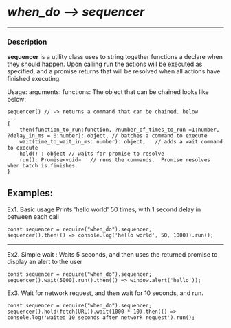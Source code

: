 # *when_do --> sequencer* #
------------

### Description ###
**sequencer** is a utility class uses to string together functions a declare when they should happen.
Upon calling run the actions will be executed as specified, and a promise returns that will be resolved when all actions have finished executing.

Usage:
arguments:
functions:   The object that can be chained looks like below:
~~~~
sequencer() // -> returns a command that can be chained. below
...
{
    then(function_to_run:function, ?number_of_times_to_run =1:number, ?delay_in_ms = 0:number): object, // batches a command to execute
    wait(time_to_wait_in_ms: number): object,   // adds a wait command to execute
    hold() : object // waits for promise to resolve
    run(): Promise<void>   // runs the commands.  Promise resolves when batch is finishes.
}
~~~~

Examples:
----
Ex1. Basic usage  Prints 'hello world' 50 times, with 1 second delay in between each call
~~~~
const sequencer = require("when_do").sequencer;
sequencer().then(() => console.log('hello world', 50, 1000)).run();
~~~~

----
Ex2. Simple wait : Waits 5 seconds, and then uses the returned promise to display an alert to the user
~~~~
const sequencer = require("when_do").sequencer;
sequencer().wait(5000).run().then(() => window.alert('hello'));
~~~~

Ex3.  Wait for network request, and then wait for 10 seconds, and run.
~~~~
const sequencer = require("when_do").sequencer;
sequencer().hold(fetch(URL)).wait(1000 * 10).then(() => console.log('waited 10 seconds after network request').run();
~~~~
